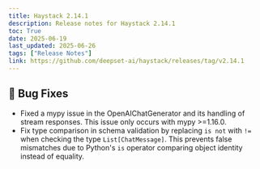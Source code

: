 ```yaml
---
title: Haystack 2.14.1
description: Release notes for Haystack 2.14.1
toc: True
date: 2025-06-19
last_updated: 2025-06-26
tags: ["Release Notes"]
link: https://github.com/deepset-ai/haystack/releases/tag/v2.14.1
---
```


## 🐛 Bug Fixes

-   Fixed a mypy issue in the OpenAIChatGenerator and its handling of stream responses. This issue only occurs with mypy \>=1.16.0.
-   Fix type comparison in schema validation by replacing `is not` with `!=` when checking the type `List[ChatMessage]`. This prevents false mismatches due to Python's `is` operator comparing object identity instead of equality.
